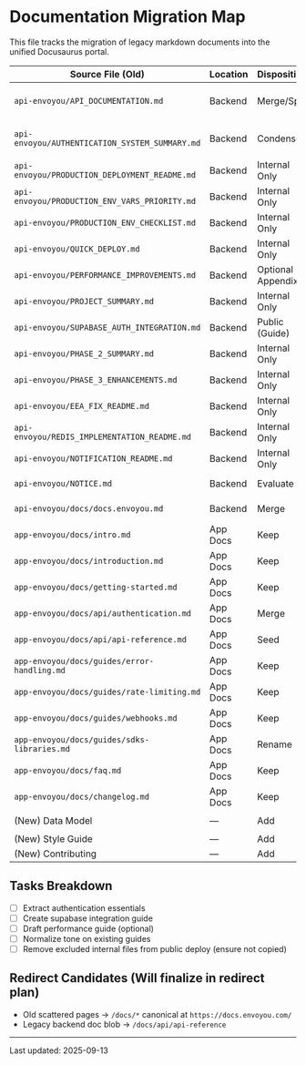 # Documentation Migration Map

This file tracks the migration of legacy markdown documents into the unified Docusaurus portal.

| Source File (Old) | Location | Disposition | New Target Path | Action | Notes |
|-------------------|----------|------------|-----------------|--------|-------|
| `api-envoyou/API_DOCUMENTATION.md` | Backend | Merge/Split | `api/api-reference.md` + `authentication.md` + future endpoint pages | Rewrite | Contains mixed overview + auth + integration examples |
| `api-envoyou/AUTHENTICATION_SYSTEM_SUMMARY.md` | Backend | Condense | `api/authentication.md` (selected sections) | Extract essentials | Keep deep internals internal (security layers, test harness) |
| `api-envoyou/PRODUCTION_DEPLOYMENT_README.md` | Backend | Internal Only | (Not public) | Exclude | Operational/deployment focus |
| `api-envoyou/PRODUCTION_ENV_VARS_PRIORITY.md` | Backend | Internal Only | (Not public) | Exclude | Env var precedence internal |
| `api-envoyou/PRODUCTION_ENV_CHECKLIST.md` | Backend | Internal Only | (Not public) | Exclude | Deployment QA checklist |
| `api-envoyou/QUICK_DEPLOY.md` | Backend | Internal Only | (Not public) | Exclude | CI/CD oriented |
| `api-envoyou/PERFORMANCE_IMPROVEMENTS.md` | Backend | Optional Appendix | `guides/performance.md` (optional) | Maybe Later | Only high-level items if made public |
| `api-envoyou/PROJECT_SUMMARY.md` | Backend | Internal Only | (Not public) | Exclude | Project mgmt summary |
| `api-envoyou/SUPABASE_AUTH_INTEGRATION.md` | Backend | Public (Guide) | `guides/supabase-integration.md` | Move + Polish | Adapt to neutral tone |
| `api-envoyou/PHASE_2_SUMMARY.md` | Backend | Internal Only | (Not public) | Exclude | Historic milestone doc |
| `api-envoyou/PHASE_3_ENHANCEMENTS.md` | Backend | Internal Only | (Not public) | Exclude | Planning content |
| `api-envoyou/EEA_FIX_README.md` | Backend | Internal Only | (Not public) | Exclude | Debug-specific |
| `api-envoyou/REDIS_IMPLEMENTATION_README.md` | Backend | Internal Only | (Not public) | Exclude | Implementation detail |
| `api-envoyou/NOTIFICATION_README.md` | Backend | Internal Only | (Not public) | Exclude | Internal service |
| `api-envoyou/NOTICE.md` | Backend | Evaluate | `legal/notice.md` (future) | Postpone | Might need legal review |
| `api-envoyou/docs/docs.envoyou.md` | Backend | Merge | `introduction.md` components | Already Copied | Remove after migration |
| `app-envoyou/docs/intro.md` | App Docs | Keep | `intro.md` | Retain | Already in sidebar |
| `app-envoyou/docs/introduction.md` | App Docs | Keep | `introduction.md` | Retain | Sidebar Introduction category |
| `app-envoyou/docs/getting-started.md` | App Docs | Keep | `getting-started.md` | Retain | Quick start path |
| `app-envoyou/docs/api/authentication.md` | App Docs | Merge | `api/authentication.md` | Expand | Will absorb backend auth info |
| `app-envoyou/docs/api/api-reference.md` | App Docs | Seed | `api/api-reference.md` | Refactor | Later split endpoints |
| `app-envoyou/docs/guides/error-handling.md` | App Docs | Keep | `guides/error-handling.md` | Polish | Align style guide |
| `app-envoyou/docs/guides/rate-limiting.md` | App Docs | Keep | `guides/rate-limiting.md` | Polish | Cross-link authentication |
| `app-envoyou/docs/guides/webhooks.md` | App Docs | Keep | `guides/webhooks.md` | Polish | Add examples |
| `app-envoyou/docs/guides/sdks-libraries.md` | App Docs | Rename | `guides/clients-sdks.md` | Rename Later | Title modernization |
| `app-envoyou/docs/faq.md` | App Docs | Keep | `faq.md` | Curate | Remove duplicates |
| `app-envoyou/docs/changelog.md` | App Docs | Keep | `changelog.md` | Maintain | Follow style guide |
| (New) Data Model | — | Add | `data-model/overview.md` | Added | Expand with fields later |
| (New) Style Guide | — | Add | `style-guide.md` | Added | For contributors |
| (New) Contributing | — | Add | `contributing-docs.md` | Added | Contribution process |

## Tasks Breakdown
- [ ] Extract authentication essentials
- [ ] Create supabase integration guide
- [ ] Draft performance guide (optional)
- [ ] Normalize tone on existing guides
- [ ] Remove excluded internal files from public deploy (ensure not copied)

## Redirect Candidates (Will finalize in redirect plan)
- Old scattered pages → `/docs/*` canonical at `https://docs.envoyou.com/`
- Legacy backend doc blob → `/docs/api/api-reference`

---
Last updated: 2025-09-13
